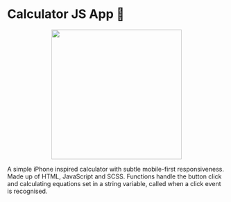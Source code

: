 # Calculator JS App :abacus:
<p align="center">
  <img align="center" src="https://user-images.githubusercontent.com/86935457/177362234-9fa97572-6db6-4dc5-9be7-caa7a5ce8ad4.jpg" width=300/>
</p>

A simple iPhone inspired calculator with subtle mobile-first responsiveness. Made up of HTML, JavaScript and SCSS. Functions handle the button click and calculating equations set in a string variable, called when a click event is recognised.
